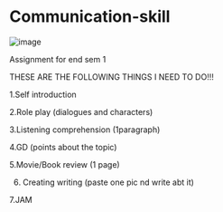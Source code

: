 # Communication-skill

![image](https://github.com/Mayank19115/communication-skill/assets/144929530/5545a160-6f8e-4cd3-983e-0b99b3bfd86e)


Assignment for end sem 1

THESE ARE THE FOLLOWING THINGS I NEED TO DO!!!


1.Self introduction

2.Role play (dialogues and characters) 

3.Listening comprehension (1paragraph) 

4.GD (points about the topic) 

5.Movie/Book review (1 page) 

6. Creating writing (paste one pic nd write abt it) 

7.JAM

